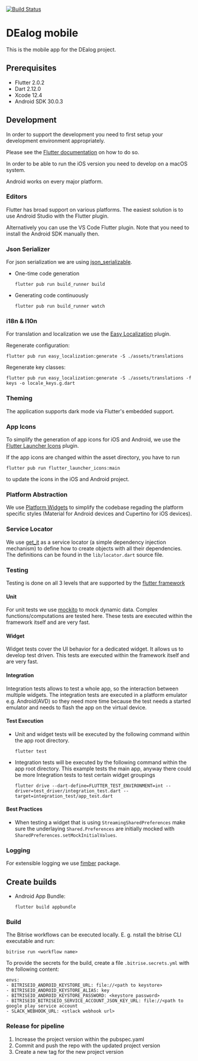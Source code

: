 [![Build Status](https://app.bitrise.io/app/e1572c13734b4305/status.svg?token=L2hi96aZiyJMveEO2iu_dA&branch=master)](https://app.bitrise.io/app/e1572c13734b4305)

# DEalog mobile

This is the mobile app for the DEalog project.

## Prerequisites

- Flutter 2.0.2
- Dart 2.12.0
- Xcode 12.4
- Android SDK 30.0.3

## Development

In order to support the development you need to first setup your development
environment appropriately.

Please see the [Flutter documentation](https://flutter.dev) on how to do so.

In order to be able to run the iOS version you need to develop on a macOS system.

Android works on every major platform.

### Editors

Flutter has broad support on various platforms. The easiest solution is to use
Android Studio with the Flutter plugin.

Alternatively you can use the VS Code Flutter plugin. Note that you need to
install the Android SDK manually then.

### Json Serializer

For json serialization we are using [json_serializable](https://pub.dev/packages/json_serializable).

* One-time code generation
  ```
  flutter pub run build_runner build
  ```
* Generating code continuously
  ```
  flutter pub run build_runner watch
  ``` 

### i18n & l10n

For translation and localization we use the [Easy Localization](https://pub.dev/packages/easy_localization) plugin.

Regenerate configuration:
```shell script
flutter pub run easy_localization:generate -S ./assets/translations   
```

Regenerate key classes:
```shell script
flutter pub run easy_localization:generate -S ./assets/translations -f keys -o locale_keys.g.dart
```

### Theming

The application supports dark mode via Flutter's embedded support.

### App Icons

To simplify the generation of app icons for iOS and Android, we use the [Flutter Launcher Icons](https://pub.dev/packages/flutter_launcher_icons) plugin.

If the app icons are changed within the asset directory, you have to run
```shell script
flutter pub run flutter_launcher_icons:main
```
to update the icons in the iOS and Android project.

### Platform Abstraction

We use [Platform Widgets](https://pub.dev/packages/flutter_platform_widgets) to simplify the codebase regading the platform specific styles (Material for Android devices and Cupertino for iOS devices).

### Service Locator

We use [get_it](https://pub.dev/packages/get_it) as a service locator (a simple dependency injection mechanism) to define how to create  objects with all their dependencies. The definitions can be found in the `lib/locator.dart` source file.

### Testing

Testing is done on all 3 levels that are supported by the [flutter framework](https://flutter.dev/docs/testing)

#### Unit

For unit tests we use [mockito](https://pub.dev/packages/mockito) to mock dynamic data. Complex functions/computations are tested here. These tests are executed within the framework itself and are very fast.

#### Widget

Widget tests cover the UI behavior for a dedicated widget. It allows us to develop test driven. This tests are executed within the framework itself and are very fast.

#### Integration

Integration tests allows to test a whole app, so the interaction between multiple widgets. The integration tests are executed in a platform emulator e.g. Android(AVD) so they need more time because the test needs a started emulator and needs to flash the app on the virtual device.

#### Test Execution

- Unit and widget tests will be executed by the following command within the app root directory.
  ```
  flutter test
  ``` 
- Integration tests will be executed by the following command within the app root directory. This example tests the main app, anyway there could be more Integration tests to test certain widget groupings 
  ```
  flutter drive --dart-define=FLUTTER_TEST_ENVIRONMENT=int --driver=test_driver/integration_test.dart --target=integration_test/app_test.dart
  ``` 


#### Best Practices

- When testing a widget that is using ```StreamingSharedPreferences``` make sure the underlaying ```Shared.Preferences``` are initially mocked with ```SharedPreferences.setMockInitialValues```.

### Logging

For extensible logging we use [fimber](https://pub.dev/packages/fimber) package.

## Create builds

  * Android App Bundle:
    ```shell script
    flutter build appbundle
    ```
### Build

The Bitrise workflows can be executed locally. E. g. nstall the bitrise CLI executable and run:

```
bitrise run <workflow name>
```

To provide the secrets for the build, create a file `.bitrise.secrets.yml` with the following content:

```
envs:
- BITRISEIO_ANDROID_KEYSTORE_URL: file://<path to keystore>
- BITRISEIO_ANDROID_KEYSTORE_ALIAS: key
- BITRISEIO_ANDROID_KEYSTORE_PASSWORD: <keystore password>
- BITRISEIO_BITRISEIO_SERVICE_ACCOUNT_JSON_KEY_URL: file://<path to google play service account 
- SLACK_WEBHOOK_URL: <stlack webhook url>
```

### Release for pipeline

1. Increase the project version within the pubspec.yaml
1. Commit and push the repo with the updated project version
1. Create a new tag for the new project version
